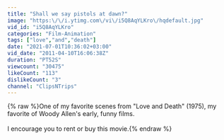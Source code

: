```yaml
---
title: "Shall we say pistols at dawn?"
image: "https:\/\/i.ytimg.com\/vi\/i5Q8AqYLKro\/hqdefault.jpg"
vid_id: "i5Q8AqYLKro"
categories: "Film-Animation"
tags: ["love","and","death"]
date: "2021-07-01T10:36:02+03:00"
vid_date: "2011-04-10T16:06:38Z"
duration: "PT52S"
viewcount: "30475"
likeCount: "113"
dislikeCount: "3"
channel: "ClipsNTrips"
---
```

{% raw %}One of my favorite scenes from &quot;Love and Death&quot; (1975), my favorite of Woody Allen's early, funny films.<br /><br />I encourage you to rent or buy this movie.{% endraw %}
